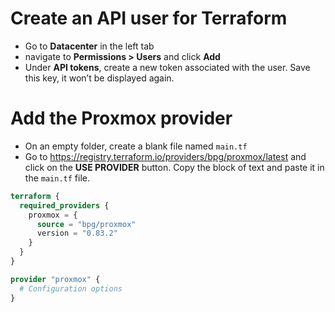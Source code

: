 # Create an API user for Terraform

* Go to **Datacenter** in the left tab
* navigate to **Permissions > Users** and click **Add**
* Under **API tokens**, create a new token associated with the user. Save this key, it won’t be displayed again.
# Add the Proxmox provider
* On an empty folder, create a blank file named `main.tf`
* Go to https://registry.terraform.io/providers/bpg/proxmox/latest and click on the **USE PROVIDER** button. Copy the block of text and paste it in the `main.tf` file.

```tf
terraform {
  required_providers {
    proxmox = {
      source = "bpg/proxmox"
      version = "0.83.2"
    }
  }
}

provider "proxmox" {
  # Configuration options
}
```
